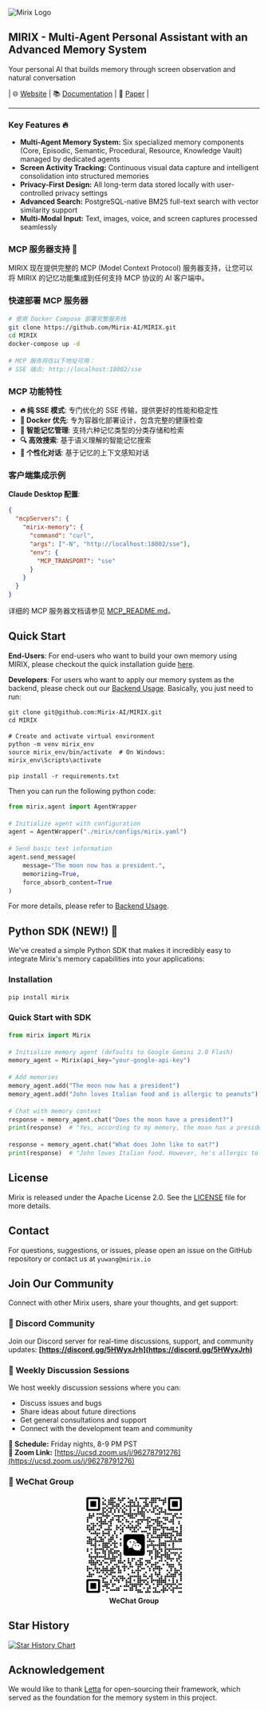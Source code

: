 ![Mirix Logo](https://github.com/RenKoya1/MIRIX/raw/main/assets/logo.png)

## MIRIX - Multi-Agent Personal Assistant with an Advanced Memory System

Your personal AI that builds memory through screen observation and natural conversation

| 🌐 [Website](https://mirix.io) | 📚 [Documentation](https://docs.mirix.io) | 📄 [Paper](https://arxiv.org/abs/2507.07957) |
<!-- | [Twitter/X](https://twitter.com/mirix_ai) | [Discord](https://discord.gg/mirix) | -->

---

### Key Features 🔥

- **Multi-Agent Memory System:** Six specialized memory components (Core, Episodic, Semantic, Procedural, Resource, Knowledge Vault) managed by dedicated agents
- **Screen Activity Tracking:** Continuous visual data capture and intelligent consolidation into structured memories  
- **Privacy-First Design:** All long-term data stored locally with user-controlled privacy settings
- **Advanced Search:** PostgreSQL-native BM25 full-text search with vector similarity support
- **Multi-Modal Input:** Text, images, voice, and screen captures processed seamlessly

### MCP 服务器支持 🔌

MIRIX 现在提供完整的 MCP (Model Context Protocol) 服务器支持，让您可以将 MIRIX 的记忆功能集成到任何支持 MCP 协议的 AI 客户端中。

### 快速部署 MCP 服务器

```bash
# 使用 Docker Compose 部署完整服务栈
git clone https://github.com/Mirix-AI/MIRIX.git
cd MIRIX
docker-compose up -d

# MCP 服务将在以下地址可用：
# SSE 端点: http://localhost:18002/sse
```

### MCP 功能特性

- **🔥 纯 SSE 模式**: 专门优化的 SSE 传输，提供更好的性能和稳定性
- **🐳 Docker 优先**: 专为容器化部署设计，包含完整的健康检查
- **🧠 智能记忆管理**: 支持六种记忆类型的分类存储和检索
- **🔍 高效搜索**: 基于语义理解的智能记忆搜索
- **💬 个性化对话**: 基于记忆的上下文感知对话

### 客户端集成示例

**Claude Desktop 配置**:
```json
{
  "mcpServers": {
    "mirix-memory": {
      "command": "curl",
      "args": ["-N", "http://localhost:18002/sse"],
      "env": {
        "MCP_TRANSPORT": "sse"
      }
    }
  }
}
```

详细的 MCP 服务器文档请参见 [MCP_README.md](MCP_README.md)。

## Quick Start
**End-Users**: For end-users who want to build your own memory using MIRIX, please checkout the quick installation guide [here](https://docs.mirix.io/getting-started/installation/#quick-installation-dmg).

**Developers**: For users who want to apply our memory system as the backend, please check out our [Backend Usage](https://docs.mirix.io/user-guide/backend-usage/). Basically, you just need to run:
```
git clone git@github.com:Mirix-AI/MIRIX.git
cd MIRIX

# Create and activate virtual environment
python -m venv mirix_env
source mirix_env/bin/activate  # On Windows: mirix_env\Scripts\activate

pip install -r requirements.txt
```
Then you can run the following python code:
```python
from mirix.agent import AgentWrapper

# Initialize agent with configuration
agent = AgentWrapper("./mirix/configs/mirix.yaml")

# Send basic text information
agent.send_message(
    message="The moon now has a president.",
    memorizing=True,
    force_absorb_content=True
)
```
For more details, please refer to [Backend Usage](https://docs.mirix.io/user-guide/backend-usage/).

## Python SDK (NEW!) 🎉

We've created a simple Python SDK that makes it incredibly easy to integrate Mirix's memory capabilities into your applications:

### Installation
```bash
pip install mirix
```

### Quick Start with SDK
```python
from mirix import Mirix

# Initialize memory agent (defaults to Google Gemini 2.0 Flash)
memory_agent = Mirix(api_key="your-google-api-key")

# Add memories
memory_agent.add("The moon now has a president")
memory_agent.add("John loves Italian food and is allergic to peanuts")

# Chat with memory context
response = memory_agent.chat("Does the moon have a president?")
print(response)  # "Yes, according to my memory, the moon has a president."

response = memory_agent.chat("What does John like to eat?") 
print(response)  # "John loves Italian food. However, he's allergic to peanuts."
```

## License

Mirix is released under the Apache License 2.0. See the [LICENSE](LICENSE) file for more details.

## Contact

For questions, suggestions, or issues, please open an issue on the GitHub repository or contact us at `yuwang@mirix.io`

## Join Our Community

Connect with other Mirix users, share your thoughts, and get support:

### 💬 Discord Community
Join our Discord server for real-time discussions, support, and community updates:
**[https://discord.gg/5HWyxJrh](https://discord.gg/5HWyxJrh)**

### 🎯 Weekly Discussion Sessions
We host weekly discussion sessions where you can:
- Discuss issues and bugs
- Share ideas about future directions
- Get general consultations and support
- Connect with the development team and community

**📅 Schedule:** Friday nights, 8-9 PM PST  
**🔗 Zoom Link:** [https://ucsd.zoom.us/j/96278791276](https://ucsd.zoom.us/j/96278791276)

### 📱 WeChat Group
<div align="center">
<img src="frontend/public/wechat-qr.png" alt="WeChat QR Code" width="200"/><br/>
<strong>WeChat Group</strong>
</div>

## Star History

[![Star History Chart](https://api.star-history.com/svg?repos=Mirix-AI/MIRIX&type=Date)](https://star-history.com/#Mirix-AI/MIRIX.&Date)

## Acknowledgement
We would like to thank [Letta](https://github.com/letta-ai/letta) for open-sourcing their framework, which served as the foundation for the memory system in this project.

